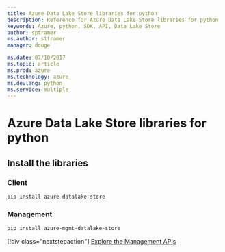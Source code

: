 ```yaml
---
title: Azure Data Lake Store libraries for python
description: Reference for Azure Data Lake Store libraries for python
keywords: Azure, python, SDK, API, Data Lake Store
author: sptramer
ms.author: sttramer
manager: douge

ms.date: 07/10/2017
ms.topic: article
ms.prod: azure
ms.technology: azure
ms.devlang: python
ms.service: multiple
---
```


# Azure Data Lake Store libraries for python

## Install the libraries
### Client

```bash
pip install azure-datalake-store
```

### Management

```bash
pip install azure-mgmt-datalake-store
```
[!div class="nextstepaction"]
[Explore the Management APIs](/python/api/overview/azure/datalakestore/managementlibrary)